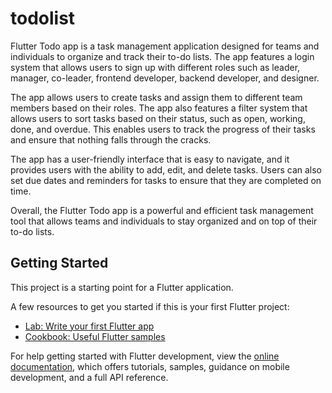 # todolist

Flutter Todo app is a task management application designed for teams and individuals to organize and track their to-do lists. The app features a login system that allows users to sign up with different roles such as leader, manager, co-leader, frontend developer, backend developer, and designer.

The app allows users to create tasks and assign them to different team members based on their roles. The app also features a filter system that allows users to sort tasks based on their status, such as open, working, done, and overdue. This enables users to track the progress of their tasks and ensure that nothing falls through the cracks.

The app has a user-friendly interface that is easy to navigate, and it provides users with the ability to add, edit, and delete tasks. Users can also set due dates and reminders for tasks to ensure that they are completed on time.

Overall, the Flutter Todo app is a powerful and efficient task management tool that allows teams and individuals to stay organized and on top of their to-do lists.

## Getting Started

This project is a starting point for a Flutter application.

A few resources to get you started if this is your first Flutter project:

- [Lab: Write your first Flutter app](https://docs.flutter.dev/get-started/codelab)
- [Cookbook: Useful Flutter samples](https://docs.flutter.dev/cookbook)

For help getting started with Flutter development, view the
[online documentation](https://docs.flutter.dev/), which offers tutorials,
samples, guidance on mobile development, and a full API reference.
